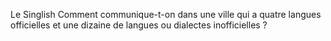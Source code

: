 Le Singlish
Comment communique-t-on dans une ville qui a quatre langues officielles et une dizaine de langues ou dialectes inofficielles ? 
